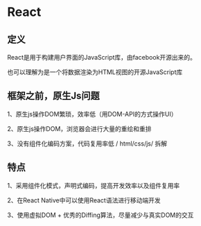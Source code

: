 # React
## 定义
React是用于构建用户界面的JavaScript库，由facebook开源出来的。

也可以理解为是一个将数据渲染为HTML视图的开源JavaScript库

## 框架之前，原生Js问题
1、原生js操作DOM繁琐，效率低（用DOM-API的方式操作UI）

2、原生js操作DOM，浏览器会进行大量的重绘和重排

3、没有组件化编码方案，代码复用率低  / html/css/js/ 拆解

## 特点
1、采用组件化模式，声明式编码，提高开发效率以及组件复用率

2、在React Native中可以使用React语法进行移动端开发

3、使用虚拟DOM + 优秀的Diffing算法，尽量减少与真实DOM的交互
